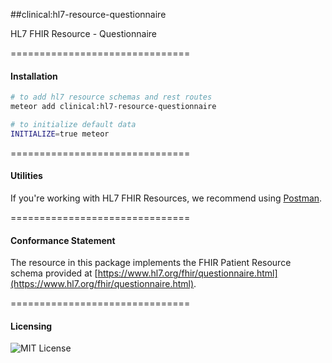 ##clinical:hl7-resource-questionnaire

HL7 FHIR Resource - Questionnaire

===============================
#### Installation  

````bash
# to add hl7 resource schemas and rest routes
meteor add clinical:hl7-resource-questionnaire

# to initialize default data
INITIALIZE=true meteor
````

===============================
#### Utilities  

If you're working with HL7 FHIR Resources, we recommend using [Postman](https://chrome.google.com/webstore/detail/postman/fhbjgbiflinjbdggehcddcbncdddomop?hl=en).

===============================
#### Conformance Statement  

The resource in this package implements the FHIR Patient Resource schema provided at  [https://www.hl7.org/fhir/questionnaire.html](https://www.hl7.org/fhir/questionnaire.html).  

===============================
#### Licensing  

![MIT License](https://img.shields.io/badge/license-MIT-blue.svg)
